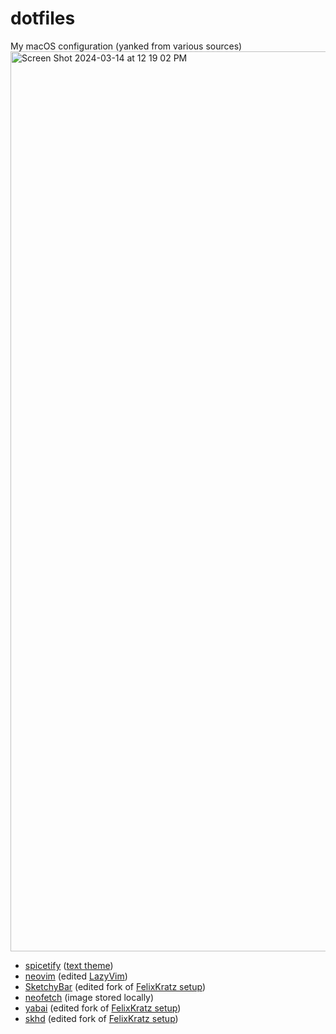# dotfiles
My macOS configuration (yanked from various sources)
<img width="1440" alt="Screen Shot 2024-03-14 at 12 19 02 PM" src="https://github.com/Patrick-orz/dotfiles/assets/132706084/1c50e40a-33e2-42f4-b2f0-e0d384cb8925">

- [spicetify](https://github.com/spicetify/spicetify-cli) ([text theme](https://github.com/spicetify/spicetify-themes/tree/master/text))
- [neovim](https://github.com/neovim/neovim) (edited [LazyVim](https://github.com/LazyVim/LazyVim))
- [SketchyBar](https://github.com/FelixKratz/SketchyBar) (edited fork of [FelixKratz setup](https://github.com/FelixKratz/dotfiles/tree/master/.config/sketchybar))
- [neofetch](https://github.com/dylanaraps/neofetch) (image stored locally)
- [yabai](https://github.com/koekeishiya/yabai) (edited fork of [FelixKratz setup](https://github.com/FelixKratz/dotfiles/tree/master/.config/yabai))
- [skhd](https://github.com/koekeishiya/skhd) (edited fork of [FelixKratz setup](https://github.com/FelixKratz/dotfiles/tree/master/.config/skhd))
